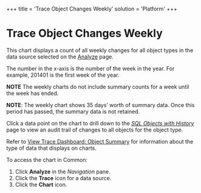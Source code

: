 +++
title = 'Trace Object Changes Weekly'
solution = 'Platform'
+++

# Trace Object Changes Weekly

This chart displays a count of all weekly changes for all object types
in the data source selected on the [Analyze](../Page_Desc/Analyze.htm)
page.

<span>The number in the x-axis is the number of the week in the year.
For example, 201401 is the first week of the year.</span>

**NOTE** The weekly charts do not include summary counts for a week
until the week has ended.

**NOTE**: The weekly chart shows 35 days’ worth of summary data. Once
this period has passed, the summary data is not retained.

Click a data point on the chart to drill down to the *[SQL Objects with
History](../Page_Desc/SQL_Objects_With_History.htm)* page to view an
audit trail of changes to all objects for the object type.

Refer to [View Trace Dashboard: Object
Summary](View_Trace_Dashboard_Object_Summary.htm) for information about
the type of data that displays on charts.

To access the chart in Common:

1.  Click <span style="font-weight: bold;">Analyze</span> in the
    <span style="font-style: italic;">Navigation</span> pane.
2.  Click the <span style="font-weight: bold;">Trace</span> icon for a
    data source.
3.  Click the <span style="font-weight: bold;">Chart</span> icon.
